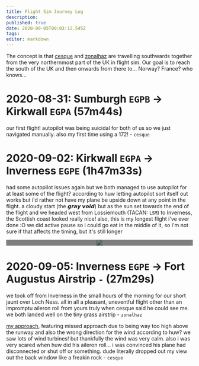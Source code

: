 ```yaml
---
title: Flight Sim Journey Log
description: 
published: true
date: 2020-09-05T00:03:12.545Z
tags: 
editor: markdown
---
```


The concept is that [cesque](/cesque) and [zonalhaz](/zonalhaz) are travelling southwards together from the very northernmost part of the UK in flight sim. Our goal is to reach the south of the UK and then onwards from there to... Norway? France? who knows...

# 2020-08-31: Sumburgh `EGPB` → Kirkwall `EGPA` (57m44s)

our first flight! autopilot was being suicidal for both of us so we just navigated manually. also my first time using a 172! - `cesque`

# 2020-09-02: Kirkwall `EGPA` → Inverness `EGPE` (1h47m33s)

had some autopilot issues again but we both managed to use autopilot for at least some of the flight? according to huw letting autopilot sort itself out works but i'd rather not have my plane be upside down at any point in the flight. a cloudy start (the 𝙜𝙧𝙖𝙮 𝙫𝙤𝙞𝙙) but as the sun set towards the end of the flight and we headed west from  Lossiemouth (TACAN: `LSM`) to Inverness, the Scottish coast looked really nice! also, this is my longest flight i've ever done :O we did active pause so i could go eat in the middle of it, so i'm not sure if that affects the timing, but it's still longer 

<a href="https://cesque.com/storage/20/09/05/581027651021.jpg" class="image-link">
  <div class="content">huw having autopilot issues on the coast of scotland</div>
  <img src=https://cesque.com/storage/20/09/05/581027651021.jpg>
</a>

# 2020-09-05: Inverness `EGPE` → Fort Augustus Airstrip `-` (27m29s)

we took off from Inverness in the small hours of the morning for our short jaunt over Loch Ness. all in all a pleasant, uneventful flight other than an impromptu aileron roll from yours truly when cesque said he could see me. we both landed well on the tiny grass airstrip - `zonalhaz`

[my approach](https://cesque.com/storage/20/09/05/145881647223.png), featuring missed approach due to being way too high above the runway and also the wrong direction for the wind according to huw?
we saw lots of wind turbines! but thankfully the wind was very calm. also i was very scared when huw did his aileron roll... i was convinced his plane had disconnected or shut off or something. dude literally dropped out my view out the back window like a freakin rock - `cesque`

<style>
  .image-link {
  	display: flex;
    flex-direction: column;
    align-items: center;
    justify-content: center;
    overflow: hidden;
    object-fit: cover;
    max-height: 300px;
  	position: relative;
  }
  
  .image-link .content {
  	display: block;
    color: white;
    background: rgba(0, 0, 0, 0.5);
    position: absolute;
    bottom: 0;
    width: 100%;
    z-index: 1;
  	padding: 20px;
  }
</style>